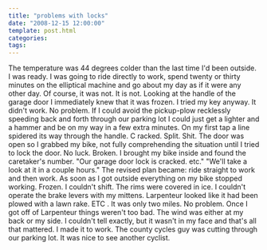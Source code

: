 ```yaml
---
title: "problems with locks"
date: "2008-12-15 12:00:00"
template: post.html
categories: 
tags: 
---
```


The temperature was 44 degrees colder than the last time I'd been outside. I was ready. I was going to ride directly to work, spend twenty or thirty minutes on the elliptical machine and go about my day as if it were any other day. Of course, it was not. It is not. Looking at the handle of the garage door I immediately knew that it was frozen. I tried my key anyway. It didn't work. No problem. If I could avoid the pickup-plow recklessly speeding back and forth through our parking lot I could just get a lighter and a hammer and be on my way in a few extra minutes. On my first tap a line spidered its way through the handle. C racked. Split. Shit. The door was open so I grabbed my bike, not fully comprehending the situation until I tried to lock the door. No luck. Broken. I brought my bike inside and found the caretaker's number. "Our garage door lock is cracked. etc." "We'll take a look at it in a couple hours." The revised plan became: ride straight to work and then work. As soon as I got outside everything on my bike stopped working. Frozen. I couldn't shift. The rims were covered in ice. I couldn't operate the brake levers with my mittens. Larpenteur looked like it had been plowed with a lawn rake. ETC . It was only two miles. No problem. Once I got off of Larpenteur things weren't too bad. The wind was either at my back or my side. I couldn't tell exactly, but it wasn't in my face and that's all that mattered. I made it to work. The county cycles guy was cutting through our parking lot. It was nice to see another cyclist.